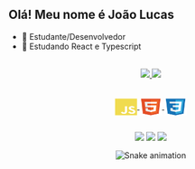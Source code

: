 ## Olá! Meu nome é João Lucas

- 🔭 Estudante/Desenvolvedor 
- 🌱 Estudando React e Typescript
<br>
<div align="center">
  <a href="https://github.com/joaolucastorres">
  <img height="200" src="https://github-readme-stats.vercel.app/api?username=joaolucastorres&show_icons=true&theme=dark&include_all_commits=true&count_private=true"/>
    <img height="200" src="https://github-readme-stats.vercel.app/api/top-langs/?username=joaolucastorres&layout=donut&theme=dark"/>
  </div>
 <br>
 <div align="center" style="display: inline_block"><br>
  <img align="center" alt="João-Js" height="30" width="40" src="https://raw.githubusercontent.com/devicons/devicon/master/icons/javascript/javascript-plain.svg">
  <img align="center" alt="João-HTML" height="30" width="40" src="https://raw.githubusercontent.com/devicons/devicon/master/icons/html5/html5-original.svg">
  <img align="center" alt="João-CSS" height="30" width="40" src="https://raw.githubusercontent.com/devicons/devicon/master/icons/css3/css3-original.svg">
</div>

##

<div align="center"> 
  <a href="https://api.whatsapp.com/send?phone=5531971315701" target="_blank"><img src="https://img.shields.io/badge/WhatsApp-25D366?style=for-the-badge&logo=whatsapp&logoColor=white" target="_blank"></a> 
  <a href = "mailto:joaolucaspinheirotorres@gmail.com"><img src="https://img.shields.io/badge/-Gmail-%23333?style=for-the-badge&logo=gmail&logoColor=white" target="_blank"></a>
  <a href="https://www.linkedin.com/in/jo%C3%A3o-lucas-pinheiro-torres-b8b71120b/" target="_blank"><img src="https://img.shields.io/badge/-LinkedIn-%230077B5?style=for-the-badge&logo=linkedin&logoColor=white" target="_blank"></a> 

  ![Snake animation](https://github.com/joaolucastorres/joaolucastorres/blob/output/github-contribution-grid-snake.svg)
  
</div>
